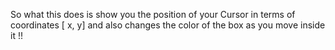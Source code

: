 So what this does is show you the position of your Cursor in terms of coordinates [ x, y] and also changes the color of the box as you move inside it !! 
